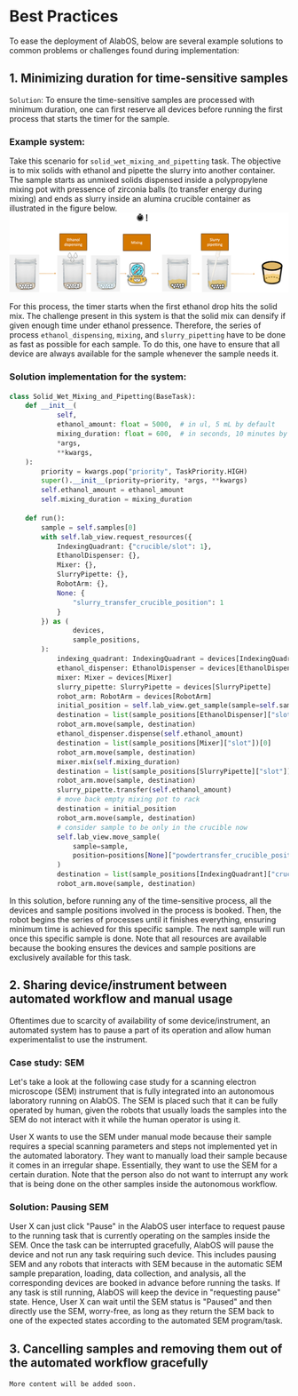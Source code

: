 # Best Practices

To ease the deployment of AlabOS, below are several example solutions to common problems or challenges found during
implementation:

## 1. Minimizing duration for time-sensitive samples

`Solution`: To ensure the time-sensitive samples are processed with minimum duration, one can first reserve all devices
before running the first process that starts the timer for the sample.

### Example system:

Take this scenario for `solid_wet_mixing_and_pipetting` task. The objective is to mix solids with ethanol and pipette
the slurry into another container. The sample starts as unmixed solids dispensed inside a polypropylene mixing pot with
pressence of zirconia balls (to transfer energy during mixing) and ends as slurry inside an alumina crucible container
as illustrated in the figure below.
![Time Sensitive Operation](_static/time-sensitive.png)

For this process, the timer starts when the first ethanol drop hits the solid mix. The challenge present in this system
is that the solid mix can densify if given enough time under ethanol pressence. Therefore, the series of
process `ethanol_dispensing`, `mixing`, and `slurry_pipetting` have to be done as fast as possible for each sample. To
do this, one have to ensure that all device are always available for the sample whenever the sample needs it.

### Solution implementation for the system:

```python
class Solid_Wet_Mixing_and_Pipetting(BaseTask):
    def __init__(
            self,
            ethanol_amount: float = 5000,  # in ul, 5 mL by default
            mixing_duration: float = 600,  # in seconds, 10 minutes by default
            *args,
            **kwargs,
    ):
        priority = kwargs.pop("priority", TaskPriority.HIGH)
        super().__init__(priority=priority, *args, **kwargs)
        self.ethanol_amount = ethanol_amount
        self.mixing_duration = mixing_duration

    def run():
        sample = self.samples[0]
        with self.lab_view.request_resources({
            IndexingQuadrant: {"crucible/slot": 1},
            EthanolDispenser: {},
            Mixer: {},
            SlurryPipette: {},
            RobotArm: {},
            None: {
                "slurry_transfer_crucible_position": 1
            }
        }) as (
                devices,
                sample_positions,
        ):
            indexing_quadrant: IndexingQuadrant = devices[IndexingQuadrant]
            ethanol_dispenser: EthanolDispenser = devices[EthanolDispenser]
            mixer: Mixer = devices[Mixer]
            slurry_pipette: SlurryPipette = devices[SlurryPipette]
            robot_arm: RobotArm = devices[RobotArm]
            initial_position = self.lab_view.get_sample(sample=self.sample).position
            destination = list(sample_positions[EthanolDispenser]["slot"])[0]
            robot_arm.move(sample, destination)
            ethanol_dispenser.dispense(self.ethanol_amount)
            destination = list(sample_positions[Mixer]["slot"])[0]
            robot_arm.move(sample, destination)
            mixer.mix(self.mixing_duration)
            destination = list(sample_positions[SlurryPipette]["slot"])[0]
            robot_arm.move(sample, destination)
            slurry_pipette.transfer(self.ethanol_amount)
            # move back empty mixing pot to rack
            destination = initial_position
            robot_arm.move(sample, destination)
            # consider sample to be only in the crucible now
            self.lab_view.move_sample(
                sample=sample,
                position=positions[None]["powdertransfer_crucible_position"][0],
            )
            destination = list(sample_positions[IndexingQuadrant]["crucible/slot"])[0]
            robot_arm.move(sample, destination)
```

In this solution, before running any of the time-sensitive process, all the devices and sample positions involved in the
process is booked. Then, the robot begins the series of processes until it finishes everything, ensuring minimum time is
achieved for this specific sample. The next sample will run once this specific sample is done. Note that all resources
are available because the booking ensures the devices and sample positions are exclusively available for this task.

## 2. Sharing device/instrument between automated workflow and manual usage

Oftentimes due to scarcity of availability of some device/instrument, an automated system has to pause a part of its
operation and allow human experimentalist to use the instrument.

### Case study: SEM

Let's take a look at the following case study for a scanning electron microscope (SEM) instrument that is fully
integrated into an autonomous laboratory running on AlabOS. The SEM is placed such that it can be fully operated by
human, given the robots that usually loads the samples into the SEM do not interact with it while the human operator is
using it.

User X wants to use the SEM under manual mode because their sample requires a special scanning parameters and steps not
implemented yet in the automated laboratory. They want to manually load their sample because it comes in an irregular
shape. Essentially, they want to use the SEM for a certain duration. Note that the person also do not want to interrupt
any work that is being done on the other samples inside the autonomous workflow.

### Solution: Pausing SEM

User X can just click "Pause" in the AlabOS user interface to request pause to the running task that is currently
operating on the samples inside the SEM. Once the task can be interrupted gracefully, AlabOS will pause the device and
not run any task requiring such device. This includes pausing SEM and any robots that interacts with SEM because in the
automatic SEM sample preparation, loading, data collection, and analysis, all the corresponding devices are booked in
advance before running the tasks. If any task is still running, AlabOS will keep the device in "requesting pause" state.
Hence, User X can wait until the SEM status is "Paused" and then directly use the SEM, worry-free, as long as they
return the SEM back to one of the expected states according to the automated SEM program/task.

## 3. Cancelling samples and removing them out of the automated workflow gracefully

```{note}
More content will be added soon.
```
